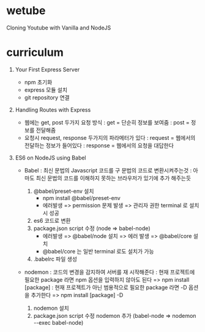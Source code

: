 # wetube

Cloning Youtube with Vanilla and NodeJS

# curriculum

1. Your First Express Server

   - npm 초기화
   - express 모듈 설치
   - git repository 연결

2. Handling Routes with Express

   - 웹에는 get, post 두가지 요청 방식
     : get = 단순히 정보를 보여줌
     : post = 정보를 전달해줌
   - 요청시 request, response 두가지의 파라메터가 있다
     : request = 웹에서의 전달하는 정보가 들어있다
     : response = 웹에서의 요청을 대답한다

3. ES6 on NodeJS using Babel

   - Babel
     : 최신 문법의 Javascript 코드를 구 문법의 코드로 변환시켜주는것
     : 아마도 최신 문법의 코드를 이해하지 못하는 브라우저가 있기에 추가 해주는듯

     1. @babel/preset-env 설치
        - npm install @babel/preset-env
        - 에러발생 => permission 문제 발생 => 관리자 권한 terminal 로 설치 시 성공
     2. es6 코드로 변환
     3. package.json script 수정 (node => babel-node)
        - 에러발생 => @babel/node 설치 => 에러 발생 => @babel/core 설치
        - @babel/core 는 일반 terminal 로도 설치가 가능
     4. .babelrc 파일 생성

   - nodemon
     : 코드의 변경을 감지하여 서버를 재 시작해준다
     : 현재 프로젝트에 필요한 package 라면 npm 옵션을 입력하지 않아도 된다 => npm install [package]
     : 현재 프로젝트가 아닌 범용적으로 필요한 package 라면 -D 옵션을 추가한다 => npm install [package] -D

     1. nodemon 설치
     2. package.json script 수정 nodemon 추가 (babel-node => nodemon --exec babel-node)
